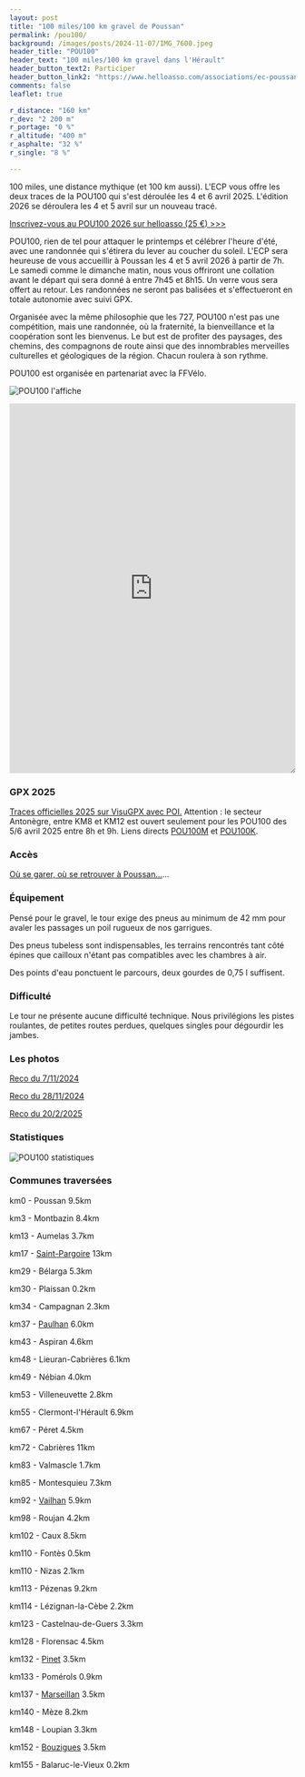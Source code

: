 ```yaml
---
layout: post
title: "100 miles/100 km gravel de Poussan"
permalink: /pou100/
background: /images/posts/2024-11-07/IMG_7600.jpeg
header_title: "POU100"
header_text: "100 miles/100 km gravel dans l'Hérault"
header_button_text2: Participer
header_button_link2: "https://www.helloasso.com/associations/ec-poussan/evenements/pou100-100-miles-ou-100-km-gravel-de-poussan-2026"
comments: false
leaflet: true

r_distance: "160 km"
r_dev: "2 200 m"
r_portage: "0 %"
r_altitude: "400 m"
r_asphalte: "32 %"
r_single: "8 %"

---
```


100 miles, une distance mythique (et 100 km aussi). L'ECP vous offre les deux traces de la POU100 qui s'est déroulée les 4 et 6 avril 2025. L'édition 2026 se déroulera les 4 et 5 avril sur un nouveau tracé.

<p><a href="https://www.helloasso.com/associations/ec-poussan/evenements/pou100-100-miles-ou-100-km-gravel-de-poussan-2026" class="hotlink">Inscrivez-vous au POU100 2026 sur helloasso (25 €) >>></a></p>

POU100, rien de tel pour attaquer le printemps et célébrer l'heure d'été, avec une randonnée qui s'étirera du lever au coucher du soleil. L'ECP sera heureuse de vous accueillir à Poussan les 4 et 5 avril 2026 à partir de 7h. Le samedi comme le dimanche matin, nous vous offriront une collation avant le départ qui sera donné à entre 7h45 et 8h15. Un verre vous sera offert au retour. Les randonnées ne seront pas balisées et s'effectueront en totale autonomie avec suivi GPX.

Organisée avec la même philosophie que les 727, POU100 n'est pas une compétition, mais une randonnée, où la fraternité, la bienveillance et la coopération sont les bienvenus. Le but est de profiter des paysages, des chemins, des compagnons de route ainsi que des innombrables merveilles culturelles et géologiques de la région. Chacun roulera à son rythme.

POU100 est organisée en partenariat avec la FFVélo.

![POU100 l'affiche](/images/pou100/100m2026.png)

<iframe id="visugpx" src="https://www.visugpx.com/ncj3L5QMJG?iframe&amp;height=650" style="width:100%;height:650px;border:none;resize: both;" frameborder="0" scrolling="no"></iframe>

<h3 id="gpx">GPX 2025</h3>

[Traces officielles 2025 sur VisuGPX avec POI.](https://www.visugpx.com/ncj3L5QMJG) Attention : le secteur Antonègre, entre KM8 et KM12 est ouvert seulement pour les POU100 des 5/6 avril 2025 entre 8h et 9h. Liens directs [POU100M](https://www.visugpx.com/ncj3L5QMJG?t=1) et [POU100K](https://www.visugpx.com/ncj3L5QMJG?t=2).

### Accès

[Où se garer, où se retrouver à Poussan…](https://727bikepacking.fr/access/)…

### Équipement

Pensé pour le gravel, le tour exige des pneus au minimum de 42 mm pour avaler les passages un poil rugueux de nos garrigues. 

Des pneus tubeless sont indispensables, les terrains rencontrés tant côté épines que cailloux n'étant pas compatibles avec les chambres à air.

Des points d'eau ponctuent le parcours, deux gourdes de 0,75 l suffisent.

### Difficulté

Le tour ne présente aucune difficulté technique. Nous privilégions les pistes roulantes, de petites routes perdues, quelques singles pour dégourdir les jambes.

### Les photos

[Reco du 7/11/2024](/posts/2024-11-07/)

[Reco du 28/11/2024](/posts/2024-11-28/)

[Reco du 20/2/2025](/posts/2025-02-20/)

### Statistiques

![POU100 statistiques](/images/pou100/pou100-stats.png)

### Communes traversées

km0 - Poussan 9.5km

km3 - Montbazin 8.4km

km13 - Aumelas 3.7km

km17 - [Saint-Pargoire](http://www.ville-saintpargoire.com) 13km

km29 - Bélarga 5.3km

km30 - Plaissan 0.2km

km34 - Campagnan 2.3km

km37 - [Paulhan](https://www.paulhan.fr/) 6.0km

km43 - Aspiran 4.6km

km48 - Lieuran-Cabrières 6.1km

km49 - Nébian 4.0km

km53 - Villeneuvette 2.8km

km55 - Clermont-l'Hérault 6.9km

km67 - Péret 4.5km

km72 - Cabrières 11km

km83 - Valmascle 1.7km

km85 - Montesquieu 7.3km

km92 - [Vailhan](https://www.hauts-cantons.com/vailhan) 5.9km

km98 - Roujan 4.2km

km102 - Caux 8.5km

km110 - Fontès 0.5km

km110 - Nizas 2.1km

km113 - Pézenas 9.2km

km114 - Lézignan-la-Cèbe 2.2km

km123 - Castelnau-de-Guers 3.3km

km128 - Florensac 4.5km

km132 - [Pinet](https://www.pinet-mairie.fr/) 3.5km

km133 - Pomérols 0.9km

km137 - [Marseillan](https://www.ville-marseillan.fr/) 3.5km

km140 - Mèze 8.2km

km148 - Loupian 3.3km

km152 - [Bouzigues](http://www.bouzigues.fr) 3.5km

km155 - Balaruc-le-Vieux 0.2km
